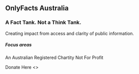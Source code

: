 ## **OnlyFacts Australia**

### A Fact Tank. Not a Think Tank.

Creating impact from access and clarity of public information.

##### Focus areas


An Australian Registered Chartity Not For Profit

Donate Here <>

<!---
OnlyFactsAU/OnlyFactsAU is a ✨ special ✨ repository because its `README.md` (this file) appears on your GitHub profile.
You can click the Preview link to take a look at your changes.
--->
